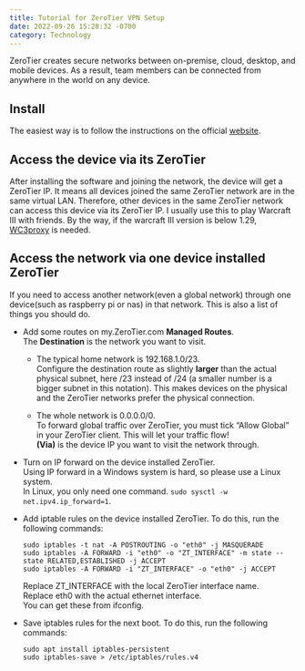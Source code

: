 ```yaml
---
title: Tutorial for ZeroTier VPN Setup
date: 2022-09-26 15:28:32 -0700
category: Technology
---
```


ZeroTier creates secure networks between on-premise, cloud, desktop, and mobile devices. As a result, team members can be connected from anywhere in the world on any device.

## Install

The easiest way is to follow the instructions on the official [website](https://www.zerotier.com/download/).

## Access the device via its ZeroTier

After installing the software and joining the network, the device will get a ZeroTier IP. It means all devices joined the same ZeroTier network are in the same virtual LAN. Therefore, other devices in the same ZeroTier network can access this device via its ZeroTier IP. I usually use this to play Warcraft III with friends. By the way, if the warcraft III version is below 1.29, [WC3proxy](https://github.com/FooleAU/wc3proxy) is needed.

## Access the network via one device installed ZeroTier

If you need to access another network(even a global network) through one device(such as raspberry pi or nas) in that network. This is also a list of things you should do.

- Add some routes on my.ZeroTier.com **Managed Routes**.  
  The **Destination** is the network you want to visit.

  - The typical home network is 192.168.1.0/23.  
    Configure the destination route as slightly **larger** than the actual physical subnet, here /23 instead of /24 (a smaller number is a bigger subnet in this notation). This makes devices on the physical and the ZeroTier networks prefer the physical connection.

  - The whole network is 0.0.0.0/0.  
    To forward global traffic over ZeroTier, you must tick “Allow Global” in your ZeroTier client. This will let your traffic flow!  
    **(Via)** is the device IP you want to visit the network through.

- Turn on IP forward on the device installed ZeroTier.  
  Using IP forward in a Windows system is hard, so please use a Linux system.  
  In Linux, you only need one command. `sudo sysctl -w net.ipv4.ip_forward=1`.

- Add iptable rules on the device installed ZeroTier. To do this, run the following commands:

  ```shell
  sudo iptables -t nat -A POSTROUTING -o "eth0" -j MASQUERADE
  sudo iptables -A FORWARD -i "eth0" -o "ZT_INTERFACE" -m state --state RELATED,ESTABLISHED -j ACCEPT
  sudo iptables -A FORWARD -i "ZT_INTERFACE" -o "eth0" -j ACCEPT
  ```

  Replace ZT_INTERFACE with the local ZeroTier interface name.  
  Replace eth0 with the actual ethernet interface.  
  You can get these from ifconfig.

- Save iptables rules for the next boot. To do this, run the following commands:

  ```shell
  sudo apt install iptables-persistent
  sudo iptables-save > /etc/iptables/rules.v4
  ```
